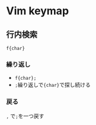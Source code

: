 # Vim keymap

## 行内検索
`f{char}`

### 繰り返し
* `f{char};`
* `;`繰り返しで`{char}`で探し続ける

### 戻る
`,` で`;`を一つ戻す